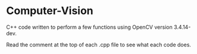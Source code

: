 # Computer-Vision
C++ code written to perform a few functions using OpenCV version 3.4.14-dev.

Read the comment at the top of each .cpp file to see what each code does.

